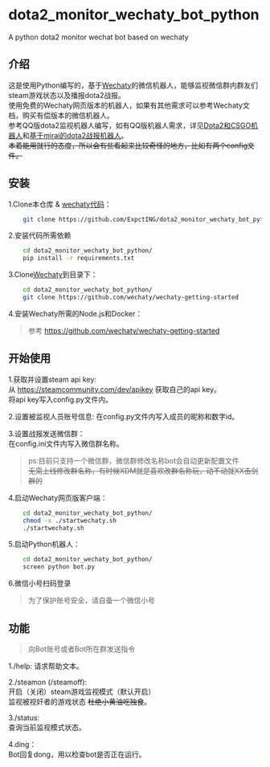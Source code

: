 # dota2_monitor_wechaty_bot_python
A python dota2 monitor wechat bot based on wechaty

## 介绍
这是使用Python编写的，基于[Wechaty](https://github.com/wechaty/wechaty)的微信机器人，能够监视微信群内群友们steam游戏状态以及播报dota2战报。  
使用免费的Wechaty网页版本的机器人，如果有其他需求可以参考Wechaty文档，购买有偿版本的微信机器人。  
参考QQ版dota2监视机器人编写，如有QQ版机器人需求，详见[Dota2和CSGO机器人](https://github.com/greenhaha/dota2_csgo_watcher_bot)和[基于mirai的dota2战报机器人](https://github.com/Inv0k3r/DOTA2_Bot)。  
~~本着能用就行的态度，所以会有些看起来比较奇怪的地方，比如有两个config文件。~~


## 安装
1.Clone本仓库 & [wechaty代码](https://github.com/wechaty/wechaty-getting-started)：  
```sh
    git clone https://github.com/ExpctING/dota2_monitor_wechaty_bot_python
```

2.安装代码所需依赖
```sh
    cd dota2_monitor_wechaty_bot_python/
    pip install -r requirements.txt
```
3.Clone[Wechaty](https://github.com/wechaty/wechaty-getting-started)到目录下：
```sh
    cd dota2_monitor_wechaty_bot_python/
    git clone https://github.com/wechaty/wechaty-getting-started
```
4.安装Wechaty所需的Node.js和Docker：  
>参考 https://github.com/wechaty/wechaty-getting-started

## 开始使用
1.获取并设置steam api key:  
从 https://steamcommunity.com/dev/apikey 获取自己的api key。  
将api key写入config.py文件内。

2.设置被监视人员账号信息:
在config.py文件内写入成员的昵称和数字id。

3.设置战报发送微信群：  
在config.ini文件内写入微信群名称。
>ps:目前只支持一个微信群，微信群修改名称bot会自动更新配置文件  
~~无需上线修改群名称，有时候XDM就是喜欢改群名称玩，动不动就XX击剑群的~~

4.启动Wechaty网页版客户端：
```sh
    cd dota2_monitor_wechaty_bot_python/
    chmod -x ./startwechaty.sh
    ./startwechaty.sh
```

5.启动Python机器人：  
```sh
    cd dota2_monitor_wechaty_bot_python/
    screen python bot.py
```
6.微信小号扫码登录
>为了保护账号安全，请自备一个微信小号

## 功能
>向Bot账号或者Bot所在群发送指令  

1./help: 
请求帮助文本。  

2./steamon (/steamoff):  
开启（关闭）steam游戏监视模式（默认开启）  
监视被视奸者的游戏状态 ~~杜绝小黄油吃独食~~。  

3./status:  
查询当前监视模式状态。

4.ding：  
Bot回复dong，用以检查bot是否正在运行。